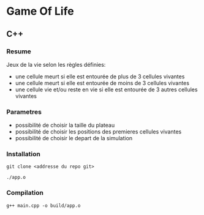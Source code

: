 # Game Of Life 

## C++

### Resume

Jeux de la vie selon les règles définies:
- une cellule meurt si elle est entourée de plus de 3 cellules vivantes
- une cellule meurt si elle est entourée de moins de 3 cellules vivantes
- une cellule vie et/ou reste en vie si elle est entourée de 3 autres cellules vivantes

### Parametres
- possibilité de choisir la taille du plateau
- possibilité de choisir les positions des premieres cellules vivantes
- possibilité de choisir le depart de la simulation

### Installation
```
git clone <addresse du repo git>
```

```
./app.o
```


### Compilation
```
g++ main.cpp -o build/app.o
```






